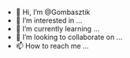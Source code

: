 - 👋 Hi, I’m @Gombasztik
- 👀 I’m interested in ...
- 🌱 I’m currently learning ...
- 💞️ I’m looking to collaborate on ...
- 📫 How to reach me ...

<!---
Gombasztik/Gombasztik is a ✨ special ✨ repository because its `README.md` (this file) appears on your GitHub profile.
You can click the Preview link to take a look at your changes.
--->
